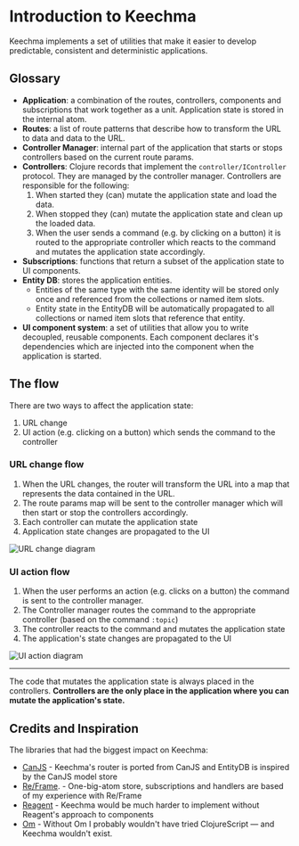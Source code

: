 # Introduction to Keechma

Keechma implements a set of utilities that make it easier to develop predictable, consistent and deterministic applications.

## Glossary

- **Application**: a combination of the routes, controllers, components and subscriptions that work together as a unit. Application state is stored in the internal atom.
- **Routes**: a list of route patterns that describe how to transform the URL to data and data to the URL.
- **Controller Manager**: internal part of the application that starts or stops controllers based on the current route params.
- **Controllers**: Clojure records that implement the `controller/IController` protocol. They are managed by the controller manager. Controllers are responsible for the following:
    1. When started they (can) mutate the application state and load the data.
    2. When stopped they (can) mutate the application state and clean up the loaded data.
    3. When the user sends a command (e.g. by clicking on a button) it is routed to the appropriate controller which reacts to the command and mutates the application state accordingly.
- **Subscriptions**: functions that return a subset of the application state to UI components.
- **Entity DB**: stores the application entities.
    + Entities of the same type with the same identity will be stored only once and referenced from the collections or named item slots.
    + Entity state in the EntityDB will be automatically propagated to all collections or named item slots that reference that entity.
- **UI component system**: a set of utilities that allow you to write decoupled, reusable components. Each component declares it's dependencies which are injected into the component when the application is started.

## The flow

There are two ways to affect the application state:

1. URL change
2. UI action (e.g. clicking on a button) which sends the command to the controller

### URL change flow

1. When the URL changes, the router will transform the URL into a map that represents the data contained in the URL.
2. The route params map will be sent to the controller manager which will then start or stop the controllers accordingly.
3. Each controller can mutate the application state
4. Application state changes are propagated to the UI

<div class="diagram diagram--narrow"><img src="/route_change.svg" alt="URL change diagram" title="URL change diagram"></div>

### UI action flow

1. When the user performs an action (e.g. clicks on a button) the command is sent to the controller manager.
2. The Controller manager routes the command to the appropriate controller (based on the command `:topic`)
3. The controller reacts to the command and mutates the application state
4. The application's state changes are propagated to the UI

<div class="diagram diagram--narrow"><img src="/command_sent.svg" alt="UI action diagram" title="UI action diagram"></div>

---

The code that mutates the application state is always placed in the controllers. **Controllers are the only place in the application where you can mutate the application's state.**

## Credits and Inspiration

The libraries that had the biggest impact on Keechma:

- [CanJS](http://canjs.com) - Keechma's router is ported from CanJS and EntityDB is inspired by the CanJS model store
- [Re/Frame](https://github.com/Day8/re-frame). - One-big-atom store, subscriptions and handlers are based of my experience with Re/Frame
- [Reagent](https://github.com/reagent-project/reagent) - Keechma would be much harder to implement without Reagent's approach to components
- [Om](https://github.com/omcljs/om) - Without Om I probably wouldn't have tried ClojureScript — and Keechma wouldn't exist.

